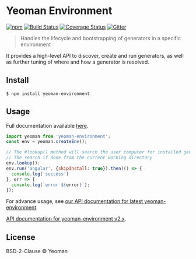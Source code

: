 # Yeoman Environment

[![npm](https://badge.fury.io/js/yeoman-environment.svg)](http://badge.fury.io/js/yeoman-environment) [![Build Status](https://travis-ci.org/yeoman/generator.svg?branch=master)](https://travis-ci.org/yeoman/environment) [![Coverage Status](https://coveralls.io/repos/github/yeoman/environment/badge.svg?branch=master)](https://coveralls.io/github/yeoman/environment?branch=master) [![Gitter](https://img.shields.io/badge/Gitter-Join_the_Yeoman_chat_%E2%86%92-00d06f.svg)](https://gitter.im/yeoman/yeoman)

> Handles the lifecycle and bootstrapping of generators in a specific environment

It provides a high-level API to discover, create and run generators, as well as further tuning of where and how a generator is resolved.


## Install

```
$ npm install yeoman-environment
```


## Usage

Full documentation available [here](http://yeoman.io/authoring/integrating-yeoman.html).

```js
import yeoman from 'yeoman-environment';
const env = yeoman.createEnv();

// The #lookup() method will search the user computer for installed generators
// The search if done from the current working directory
env.lookup();
env.run('angular', {skipInstall: true}).then(() => {
  console.log('success')
}, err => {
  console.log(`error ${error}`);
});
```

For advance usage, see [our API documentation for latest yeoman-environment](http://yeoman.github.io/environment).

[API documentation for yeoman-environment v2.x](http://yeoman.github.io/environment/2.x).


## License

BSD-2-Clause © Yeoman
